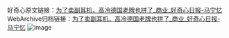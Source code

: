 好奇心原文链接：[为了卖副耳机，高冷德国老牌也拼了_商业_好奇心日报-马宁忆](https://www.qdaily.com/articles/2414.html)
WebArchive归档链接：[为了卖副耳机，高冷德国老牌也拼了_商业_好奇心日报-马宁忆](http://web.archive.org/web/20190623151112/https://www.qdaily.com/articles/2414.html)
![image](http://ww3.sinaimg.cn/large/007d5XDply1g3v693lixbj30u03ku4qp)